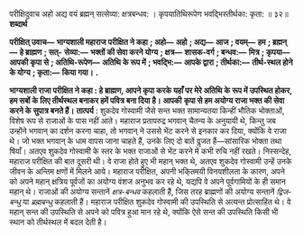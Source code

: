  

परीक्षिदुवाच अहो अद्य वयं ब्रह्मन् सत्सेव्या: क्षत्रबन्धव: । कृपयातिथिरूपेण भवद्भिस्तीर्थका: कृता: ॥ ३२॥ **शब्दार्थ** 

**परीक्षित् उवाच—** **भाग्यशाली महाराज परीक्षित ने कहा** **; अहो—** **अहो** **; अद्य—** **आज** **; वयम्—** **हम** **; ब्रह्मन्—** **हे ब्राह्मण** **; सत्-** **सेव्या:—** **भक्तों की सेवा करने योग्य** **; क्षत्र—** **शासक-वर्ग** **; बन्धव:—** **मित्र** **; कृपया—** **आपकी कृपा से** **; अतिथि-रूपेण—** **अतिथि के रूप में** **; भवद्भि:—** **आपके द्वारा** **; तीर्थका:—** **तीर्थ-स्थल होने के योग्य** **; कृता:—** **किया गया।** **.** 

**भाग्यशाली राजा परीक्षित ने कहा : हे ब्राह्मण, आपने कृपा करके यहाँ पर मेरे अतिथि के** **रूप में उपस्थित होकर, हम सबों के लिए तीर्थस्थल बनाकर हमें पवित्र बना दिया है। आपकी** **कृपा से हम अयोग्य राजा भक्त की सेवा करने के सुपात्र बनते हैं।** **तात्पर्य** : शुकदेव गोस्वामी जैसे सन्त भक्त सामान्यतया किन्हीं भौतिक भोक्ताओं, विशेष रूप से राजाओं के पास नहीं आते। महाराज प्रतापरुद्र भगवान् चैतन्य के अनुयायी थे, किन्तु जब उन्होंने भगवान् का दर्शन करना चाहा, तो भगवान् ने उससे भेंट करने से इनकार कर दिया, क्योंकि वे राजा थे। जो भक्त भगवान् के धाम वापस जाना चाहते हैं, उनके लिए दो बातें वॢजत हैं—सांसारिक भोक्ता तथा षियाँ। अतएव शुकदेव गोस्वामी के स्तर के भक्त राजाओं से भेंट करने में कभी रुचि नहीं रखते। निस्सन्देह, महाराज परीक्षित की बात दूसरी थी। वे राजा होते हुए भी महान् भक्त थे, अतएव शुकदेव गोस्वामी उन्हें उनके जीवन के अन्तिम क्षणों में मिलने आये। महाराज परीक्षित, अपनी भकि्तमयी विनयशीलता के कारण, अपने को अपने महान् क्षत्रिय पूर्वजों का अयोग्य वंशज अनुभव कर रहे थे, यद्यपि वे अपने पूर्वगामियों के ही समान महान् थे। राजाओं की अयोग्य सन्तानें *क्षत्र-बन्धव* कहलाती हैं, जिस तरह ब्राह्मणों की अयोग्य सन्तानें *द्विज-बन्धु* या *ब्रह्मबन्धु* कहलाती हैं। महाराज परीक्षित शुकदेव गोस्वामी की उपस्थिति से अत्यन्त प्रोत्साहित थे। वे महान् सन्त की उपस्थिति से अपने को पवित्र हुआ मान रहे थे, क्योंकि ऐसे सन्त की उपस्थिति किसी भी स्थान को तीर्थस्थल में बदल देती है। 